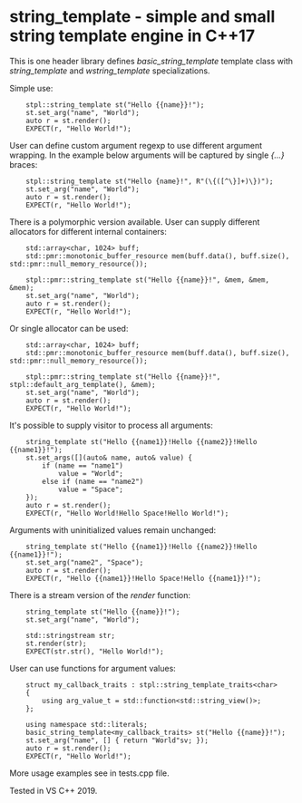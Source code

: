 # string_template - simple and small string template engine in C++17

This is one header library defines *basic_string_template* template class with *string_template* and *wstring_template* specializations.

Simple use:
```
	stpl::string_template st("Hello {{name}}!");
	st.set_arg("name", "World");
	auto r = st.render();
	EXPECT(r, "Hello World!");
```

User can define custom argument regexp to use different argument wrapping. In the example below arguments will be captured by single *{...}* braces:
```
	stpl::string_template st("Hello {name}!", R"(\{([^\}]+)\})");
	st.set_arg("name", "World");
	auto r = st.render();
	EXPECT(r, "Hello World!");
```

There is a polymorphic version available. User can supply different allocators for different internal containers:
```
	std::array<char, 1024> buff;
	std::pmr::monotonic_buffer_resource mem(buff.data(), buff.size(), std::pmr::null_memory_resource());

	stpl::pmr::string_template st("Hello {{name}}!", &mem, &mem, &mem);
	st.set_arg("name", "World");
	auto r = st.render();
	EXPECT(r, "Hello World!");
```

Or single allocator can be used:
```
	std::array<char, 1024> buff;
	std::pmr::monotonic_buffer_resource mem(buff.data(), buff.size(), std::pmr::null_memory_resource());

	stpl::pmr::string_template st("Hello {{name}}!", stpl::default_arg_template(), &mem);
	st.set_arg("name", "World");
	auto r = st.render();
	EXPECT(r, "Hello World!");
```

It's possible to supply visitor to process all arguments:
```
	string_template st("Hello {{name1}}!Hello {{name2}}!Hello {{name1}}!");
	st.set_args([](auto& name, auto& value) {
		if (name == "name1")
			value = "World";
		else if (name == "name2")
			value = "Space";
	});
	auto r = st.render();
	EXPECT(r, "Hello World!Hello Space!Hello World!");
```

Arguments with uninitialized values remain unchanged:
```
	string_template st("Hello {{name1}}!Hello {{name2}}!Hello {{name1}}!");
	st.set_arg("name2", "Space");
	auto r = st.render();
	EXPECT(r, "Hello {{name1}}!Hello Space!Hello {{name1}}!");
```

There is a stream version of the *render* function:
```
	string_template st("Hello {{name}}!");
	st.set_arg("name", "World");

	std::stringstream str;
	st.render(str);
	EXPECT(str.str(), "Hello World!");
```

User can use functions for argument values:
```
	struct my_callback_traits : stpl::string_template_traits<char>
	{
		using arg_value_t = std::function<std::string_view()>;
	};

	using namespace std::literals;
	basic_string_template<my_callback_traits> st("Hello {{name}}!");
	st.set_arg("name", [] { return "World"sv; });
	auto r = st.render();
	EXPECT(r, "Hello World!");
```

More usage examples see in tests.cpp file.

Tested in VS C++ 2019.
